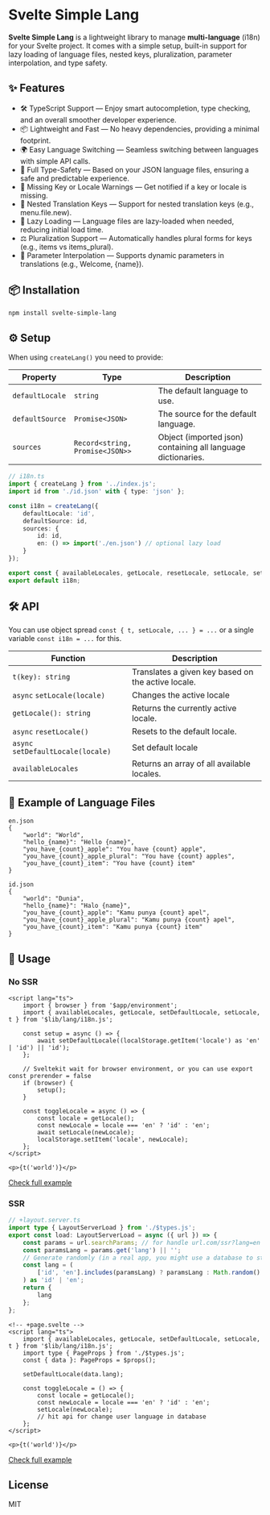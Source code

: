 # Svelte Simple Lang

**Svelte Simple Lang** is a lightweight library to manage **multi-language** (i18n) for your Svelte project. It comes with a simple setup, built-in support for lazy loading of language files, nested keys, pluralization, parameter interpolation, and type safety.

## ✨ Features

- 🛠 TypeScript Support — Enjoy smart autocompletion, type checking, and an overall smoother developer experience.
- 📦 Lightweight and Fast — No heavy dependencies, providing a minimal footprint.
- 🌍 Easy Language Switching — Seamless switching between languages with simple API calls.
- 🧠 Full Type-Safety — Based on your JSON language files, ensuring a safe and predictable experience.
- 🚨 Missing Key or Locale Warnings — Get notified if a key or locale is missing.
- 🧩 Nested Translation Keys — Support for nested translation keys (e.g., menu.file.new).
- 🔄 Lazy Loading — Language files are lazy-loaded when needed, reducing initial load time.
- ⚖️ Pluralization Support — Automatically handles plural forms for keys (e.g., items vs items_plural).
- 📝 Parameter Interpolation — Supports dynamic parameters in translations (e.g., Welcome, {name}).

## 📦 Installation

```bash
npm install svelte-simple-lang
```

## ⚙️ Setup

When using `createLang()` you need to provide:

| Property        | Type                            | Description                                                  |
| --------------- | ------------------------------- | ------------------------------------------------------------ |
| `defaultLocale` | `string`                        | The default language to use.                                 |
| `defaultSource` | `Promise<JSON>`                 | The source for the default language.                         |
| `sources`       | `Record<string, Promise<JSON>>` | Object (imported json) containing all language dictionaries. |

```typescript
// i18n.ts
import { createLang } from '../index.js';
import id from './id.json' with { type: 'json' };

const i18n = createLang({
	defaultLocale: 'id',
	defaultSource: id,
	sources: {
		id: id,
		en: () => import('./en.json') // optional lazy load
	}
});

export const { availableLocales, getLocale, resetLocale, setLocale, setDefaultLocale, t } = i18n;
export default i18n;
```

## 🛠️ API

You can use object spread `const { t, setLocale, ... } = ...` or a single variable `const i18n = ...` for this.

| Function                           | Description                                        |
| ---------------------------------- | -------------------------------------------------- |
| `t(key): string`                   | Translates a given key based on the active locale. |
| `async` `setLocale(locale)`        | Changes the active locale                          |
| `getLocale(): string`              | Returns the currently active locale.               |
| `async` `resetLocale()`            | Resets to the default locale.                      |
| `async` `setDefaultLocale(locale)` | Set default locale                                 |
| `availableLocales`                 | Returns an array of all available locales.         |

## 🧩 Example of Language Files

```
en.json
{
	"world": "World",
	"hello_{name}": "Hello {name}",
	"you_have_{count}_apple": "You have {count} apple",
	"you_have_{count}_apple_plural": "You have {count} apples",
	"you_have_{count}_item": "You have {count} item"
}

id.json
{
	"world": "Dunia",
	"hello_{name}": "Halo {name}",
	"you_have_{count}_apple": "Kamu punya {count} apel",
	"you_have_{count}_apple_plural": "Kamu punya {count} apel",
	"you_have_{count}_item": "Kamu punya {count} item"
}
```

## 🚀 Usage

### No SSR

```svelte
<script lang="ts">
	import { browser } from '$app/environment';
	import { availableLocales, getLocale, setDefaultLocale, setLocale, t } from '$lib/lang/i18n.js';

	const setup = async () => {
		await setDefaultLocale((localStorage.getItem('locale') as 'en' | 'id') || 'id');
	};

	// Sveltekit wait for browser environment, or you can use export const prerender = false
	if (browser) {
		setup();
	}

	const toggleLocale = async () => {
		const locale = getLocale();
		const newLocale = locale === 'en' ? 'id' : 'en';
		await setLocale(newLocale);
		localStorage.setItem('locale', newLocale);
	};
</script>

<p>{t('world')}</p>
```

[Check full example](https://svelte-simple-lang.harryhdt.dev)

### SSR

```typescript
// +layout.server.ts
import type { LayoutServerLoad } from './$types.js';
export const load: LayoutServerLoad = async ({ url }) => {
	const params = url.searchParams; // for handle url.com/ssr?lang=en
	const paramsLang = params.get('lang') || '';
	// Generate randomly (in a real app, you might use a database to store the locale for each user)
	const lang = (
		['id', 'en'].includes(paramsLang) ? paramsLang : Math.random() > 0.5 ? 'id' : 'en'
	) as 'id' | 'en';
	return {
		lang
	};
};
```

```svelte
<!-- +page.svelte -->
<script lang="ts">
	import { availableLocales, getLocale, setDefaultLocale, setLocale, t } from '$lib/lang/i18n.js';
	import type { PageProps } from './$types.js';
	const { data }: PageProps = $props();

	setDefaultLocale(data.lang);

	const toggleLocale = () => {
		const locale = getLocale();
		const newLocale = locale === 'en' ? 'id' : 'en';
		setLocale(newLocale);
		// hit api for change user language in database
	};
</script>

<p>{t('world')}</p>
```

[Check full example](https://svelte-simple-lang.harryhdt.dev)

## License

MIT
